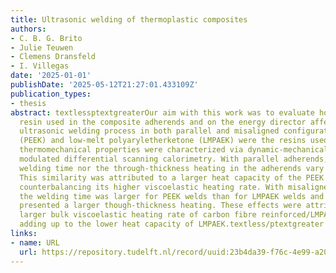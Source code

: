 ```yaml
---
title: Ultrasonic welding of thermoplastic composites
authors:
- C. B. G. Brito
- Julie Teuwen
- Clemens Dransfeld
- I. Villegas
date: '2025-01-01'
publishDate: '2025-05-12T21:27:01.433109Z'
publication_types:
- thesis
abstract: textlessptextgreaterOur aim with this work was to evaluate how the thermoplastic
  resin used in the composite adherends and on the energy director affected the static
  ultrasonic welding process in both parallel and misaligned configurations. Polyetheretherketone
  (PEEK) and low-melt polyaryletherketone (LMPAEK) were the resins used and their
  thermomechanical properties were characterized via dynamic-mechanical analysis and
  modulated differential scanning calorimetry. With parallel adherends, neither the
  welding time nor the through-thickness heating in the adherends vary significantly.
  This similarity was attributed to a larger heat capacity of the PEEK energy director
  counterbalancing its higher viscoelastic heating rate. With misaligned adherends,
  the welding time was larger for PEEK welds than for LMPAEK welds and LMPAEK adherends
  presented a larger though-thickness heating. These effects were attributed to the
  larger bulk viscoelastic heating rate of carbon fibre reinforced/LMPAEK adherends
  adding up to the lower heat capacity of LMPAEK.textless/ptextgreater
links:
- name: URL
  url: https://repository.tudelft.nl/record/uuid:23b4da39-f76c-4e99-a20a-269872315d72
---
```


